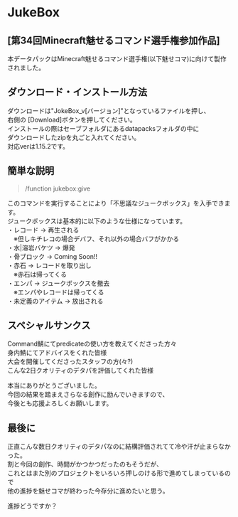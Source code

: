 # JukeBox

## [第34回Minecraft魅せるコマンド選手権参加作品]

本データパックはMinecraft魅せるコマンド選手権(以下魅せコマ)に向けて製作されました。

## ダウンロード・インストール方法

ダウンロードは"JokeBox_v\[バージョン\]"となっているファイルを押し、  
右側の \[Download\]ボタンを押してください。  
インストールの際はセーブフォルダにあるdatapacksフォルダの中に  
ダウンロードしたzipを丸ごと入れてください。  
対応verは1.15.2です。

## 簡単な説明

> /function jukebox:give  

このコマンドを実行することにより「不思議なジュークボックス」を入手できます。  
ジュークボックスは基本的に以下のような仕様になっています。  
・レコード → 再生される  
　※但しキチレコの場合デバフ、それ以外の場合バフがかかる  
・水|溶岩バケツ → 爆発  
・骨ブロック → Coming Soon!!  
・赤石 → レコードを取り出し  
　※赤石は帰ってくる  
・エンパ → ジュークボックスを撤去  
　※エンパやレコードは帰ってくる  
・未定義のアイテム → 放出される  

## スペシャルサンクス

Command鯖にてpredicateの使い方を教えてくださった方々  
身内鯖にてアドバイスをくれた皆様  
大会を開催してくださったスタッフの方(々?)  
こんな2日クオリティのデタパを評価してくれた皆様  
  
本当にありがとうございました。  
今回の結果を踏まえさらなる創作に励んでいきますので、  
今後とも応援よろしくお願いします。  

## 最後に

正直こんな数日クオリティのデタパなのに結構評価されてて冷や汗が止まらなかった。  
割と今回の創作、時間がかつかつだったのもそうだが、  
これとはまた別のプロジェクトをいろいろ押しのける形で進めてしまっているので  
他の進捗を魅せコマが終わった今存分に進めたいと思う。  
  
進捗どうですか？
